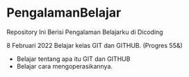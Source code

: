 # PengalamanBelajar
Repository Ini Berisi Pengalaman Belajarku di Dicoding

8 Februari 2022
Belajar kelas GIT dan GITHUB. (Progres 55&)
  * Belajar tentang apa itu GIT dan GITHUB
  * Belajar cara mengoperasikannya.
